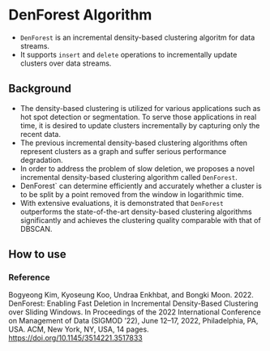 # DenForest Algorithm
- `DenForest` is an incremental density-based clustering algoritm for data streams.  
- It supports `insert` and `delete` operations to incrementally update clusters over data streams. 

## Background
- The density-based clustering is utilized for various applications such as hot spot detection or segmentation. To serve those applications in real time, it is desired to update clusters incrementally by capturing only the recent data. 
- The previous incremental density-based clustering algorithms often represent clusters as a graph and suffer serious performance degradation. 
- In order to address the problem of slow deletion, we proposes a novel incremental density-based clustering algorithm called `DenForest`.
- DenForest` can determine efficiently and accurately whether a cluster is to be split by a point removed from the window in logarithmic time.
- With extensive evaluations, it is demonstrated that `DenForest` outperforms the state-of-the-art density-based clustering algorithms significantly and achieves the clustering quality comparable with that of DBSCAN. 

## How to use 

### Reference
Bogyeong Kim, Kyoseung Koo, Undraa Enkhbat, and Bongki Moon. 2022. DenForest: Enabling Fast Deletion in Incremental Density-Based Clustering over Sliding Windows. In Proceedings of the 2022 International Conference on Management of Data (SIGMOD ’22), June 12–17, 2022, Philadelphia, PA, USA. ACM, New York, NY, USA, 14 pages. https://doi.org/10.1145/3514221.3517833
